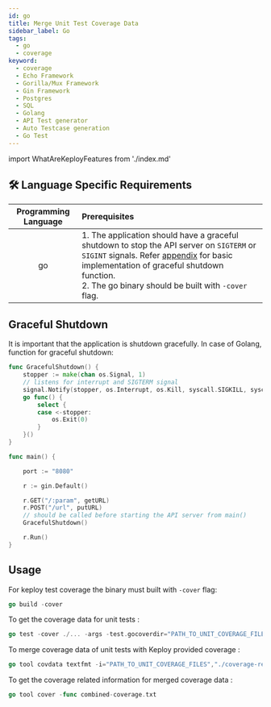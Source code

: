 ```yaml
---
id: go
title: Merge Unit Test Coverage Data
sidebar_label: Go
tags:
  - go
  - coverage
keyword:
  - coverage
  - Echo Framework
  - Gorilla/Mux Framework
  - Gin Framework
  - Postgres
  - SQL
  - Golang
  - API Test generator
  - Auto Testcase generation
  - Go Test
---
```


import WhatAreKeployFeatures from './index.md'

<WhatAreKeployFeatures/>

## 🛠️ Language Specific Requirements

| Programming Language | Prerequisites                                                                                                                                                                                                                                                       |
| :------------------: | :------------------------------------------------------------------------------------------------------------------------------------------------------------------------------------------------------------------------------------------------------------------ |
|          go          | 1. The application should have a graceful shutdown to stop the API server on `SIGTERM` or `SIGINT` signals. Refer [appendix](#graceful-shutdown) for basic implementation of graceful shutdown function. <br/> 2. The go binary should be built with `-cover` flag. |

## Graceful Shutdown

It is important that the application is shutdown gracefully. In case of Golang, function for graceful shutdown:

```go
func GracefulShutdown() {
	stopper := make(chan os.Signal, 1)
	// listens for interrupt and SIGTERM signal
	signal.Notify(stopper, os.Interrupt, os.Kill, syscall.SIGKILL, syscall.SIGTERM)
	go func() {
		select {
		case <-stopper:
			os.Exit(0)
		}
	}()
}

func main() {

	port := "8080"

	r := gin.Default()

	r.GET("/:param", getURL)
	r.POST("/url", putURL)
	// should be called before starting the API server from main()
	GracefulShutdown()

	r.Run()
}
```

## Usage

For keploy test coverage the binary must built with `-cover` flag:

```go
go build -cover
```

To get the coverage data for unit tests :

```go
go test -cover ./... -args -test.gocoverdir="PATH_TO_UNIT_COVERAGE_FILES"
```

To merge coverage data of unit tests with Keploy provided coverage :

```go
go tool covdata textfmt -i="PATH_TO_UNIT_COVERAGE_FILES","./coverage-reports" -o combined-coverage.txt
```

To get the coverage related information for merged coverage data :

```go
go tool cover -func combined-coverage.txt
```
